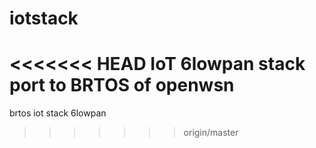 iotstack
========

<<<<<<< HEAD
IoT 6lowpan stack  
port to BRTOS of openwsn
=======
brtos iot stack 6lowpan
>>>>>>> origin/master
